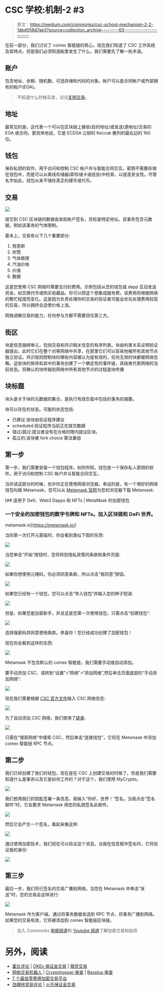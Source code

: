 # CSC 学校:机制-2 #3

> 原文：<https://medium.com/coinmonks/csc-school-mechanism-2-2-1ded058d7ae3?source=collection_archive---------63----------------------->

在前一部分，我们讨论了 coinex 智能链的核心。现在我们知道了 CSC 工作系统及其特点。但是我们必须知道船里发生了什么。我们需要先了解一些术语。

## 账户

包含地址、余额、随机数、可选存储和代码的对象。帐户可以是合同帐户或外部拥有的帐户(EOA)。

> 不知道什么时候买卖，试试[复制交易](http://coincodecap.com/go/bityard)。

## 地址

最常见的是，这代表一个可以在区块链上接收(目的地址)或发送(源地址)交易的 EOA 或合同。更具体地说，它是 ECDSA 公钥的 Keccak 散列的最右边的 160 位。

## 钱包

保存私钥的软件。用于访问和控制 CSC 帐户并与智能合同交互。密钥不需要存储在钱包中，而是可以从离线存储器(即存储卡或纸张)中检索，以提高安全性。尽管名字如此，钱包从来不储存真正的硬币或代币。

## 交易

![](img/0ce4cf794cbfcd7264e4af943b05ff3f.png)

提交到 CSC 区块链的数据由发起帐户签名，目标是特定地址。该事务包含元数据，例如该事务的气体限制。

基本上，交易有以下几个重要部分:

1.  努恩斯
2.  听筒
3.  气体极限
4.  汽油价格
5.  价值
6.  数据

这是您使用 CSC 网络时需要支付的费用。示例包括从您的钱包或 dapp 互动发送资金，如交换代币或购买收藏品。你可以把这个想象成服务费。该费用将根据网络的繁忙程度而变化。这是因为负责处理你的交易的验证者可能会优先处理费用较高的交易，所以拥挤会迫使价格上涨。

网络调解交易的能力，任何参与方都不需要信任第三方。

## 街区

块是信息捆绑单元，包括交易和共识相关信息的有序列表。块由利害关系证明验证器提出，此时它们在整个对等网络中共享，在那里它们可以容易地被所有其他节点独立验证。共识规则控制块的哪些内容被认为是有效的，任何无效的块都被网络忽略。这些块的排序和其中的事务创建了一个确定性的事件链，其结束代表网络的当前状态。将确认的块传输到网络中所有其他节点的过程是块传播

## 块标题

块头是关于块的元数据的集合，是执行有效负载中包括的事务的摘要。

块可以存在的状态。可能的状态包括:

*   已建议:该块由验证程序建议
*   scheduled:验证程序当前正在提交数据
*   错过/跳过:提议者没有在合格时限内提议区块。
*   孤立的:该块被 fork choice 算法重组

## 第一步

第一步，我们需要安装一个钱包程序。如你所知，钱包是一个保存私人密钥的软件。用于访问和控制 CSC 帐户并与智能合同交互。

当你读这部分的时候，也许你正在使用网络浏览器。幸运的是，有一个很好的网络钱包叫做 Metamask。您可以从 [Metamask 官网](https://metamask.io)为您的浏览器下载 Metamask:

[](https://metamask.io/) [## 适用于 Defi、Web3 Dapps 和 NFTs | MetaMask 的加密钱包

### 一个安全的加密钱包的数字令牌和 NFTs。加入区块链和 DeFi 世界。

metamask.io](https://metamask.io/) 

当你第一次打开元蒙版时，你会看到类似下图的东西:

![](img/615926fd5fdd69da8df195ab86c91eae.png)

当您单击“开始”按钮时，您将转到隐私政策的条款和条件页面:

![](img/6ee30e8f24a1e68e02c59266a1082643.png)

如果你想使用元掩码，你必须同意条款，所以点击“我同意”按钮。

![](img/4bfd61d2f0ccfdb31eddd35127850da5.png)

如果您已经有一个钱包，您可以点击“导入钱包”并输入您的种子短语:

![](img/d690f3b7e0b08fb13b3b4c8d7bb13716.png)

但是，如果您是加密新手，并且这是您第一次使用钱包，只需点击“创建钱包”:

![](img/e16ce936867944d46799b0bbec5eedc9.png)

选择强密码并同意使用条款。恭喜你！您已经成功创建了加密钱包！

现在你会看到这样的东西:

![](img/bb6c0acb59991a980f8806af4eabee04.png)

Metamask 不包含默认的 coinex 智能链，我们需要手动或自动添加。

要手动添加 CSC，请转到“设置”>“网络”>“添加网络”,然后单击页面底部的“手动添加网络”:

![](img/9cd139a221775e451c3cadfff00eb43c.png)

现在我们需要根据 [CSC 官方文件](https://docs.coinex.org/#/en-us/mainnet)输入 CSC 网络信息:

![](img/8788188421bd51fcf63124d5ca87364f.png)

为了自动添加 CSC 网络，我们使用了[链表](https://chainlist.org/):

![](img/d805fc851640e704d1309493ce761489.png)

只需在“搜索网络”中搜索 CSC，然后单击“连接钱包”，它将在 Metamask 中添加 coinex 智能链 RPC 节点。

## 第二步

我们已经创建了我们的钱包，现在是在 CSC 上创建交易的时候了。但是我们需要知道什么是事务以及它是如何工作的？对于这个，我们使用 MyCrypto。

![](img/e940be27711e726fc4aee25c5801bbaa.png)

我们想用我们的钥匙签署一条信息。我输入“你好，世界！”签名。当我点击“签名邮件”时，它会要求 Metamask 用您的私钥签名此邮件。

![](img/b111a58b91c4a10b54ef56c4f9190bed.png)

然后它会产生一个签名，看起来像这样:

![](img/8d17550893b5cd8c12e9dfc1eb74993b.png)

通过使用加密技术，我们现在可以验证这个消息。当我在信息框中签名时，它将验证我的身份:

![](img/3f5d08a5fbe2d8dad41859f05dec7852.png)

## 第三步

最后一步，我们将已签名的交易广播到网络。当您在 Metamask 中单击“发送”时，您的交易会这样进行:

![](img/fccd41e101159e29acf8f47a2954b798.png)

Metamask 作为客户端，通过将事务数据发送到 RPC 节点，将事务广播到网络。如果您的交易有效，它将被添加到 coinex 智能链区块链。

> 加入 Coinmonks [电报频道](https://t.me/coincodecap)和 [Youtube 频道](https://www.youtube.com/c/coinmonks/videos)了解加密交易和投资

# 另外，阅读

*   [霍比评论](https://coincodecap.com/huobi-review) | [OKEx 保证金交易](https://coincodecap.com/okex-margin-trading) | [期货交易](https://coincodecap.com/futures-trading)
*   [网格交易机器人](https://coincodecap.com/grid-trading) | [Cryptohopper 审查](/coinmonks/cryptohopper-review-a388ff5bae88) | [Bexplus 审查](https://coincodecap.com/bexplus-review)
*   [7 个最佳零费用加密交易平台](https://coincodecap.com/zero-fee-crypto-exchanges)
*   [氹欞侊贸易评论](https://coincodecap.com/anny-trade-review) | [火币保证金交易](/coinmonks/huobi-margin-trading-b3b06cdc1519)